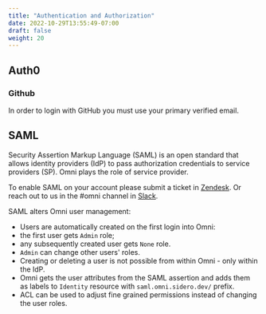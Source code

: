 ```yaml
---
title: "Authentication and Authorization"
date: 2022-10-29T13:55:49-07:00
draft: false
weight: 20
---
```


## Auth0

### Github

In order to login with GitHub you must use your primary verified email.

## SAML

Security Assertion Markup Language (SAML) is an open standard that allows identity providers (IdP) to pass authorization credentials to service providers (SP).
Omni plays the role of service provider.

To enable SAML on your account please submit a ticket in [Zendesk](https://sidero.zendesk.com/).
Or reach out to us in the #omni channel in [Slack](https://slack.dev.talos-systems.io/).

SAML alters Omni user management:
  - Users are automatically created on the first login into Omni:
  - the first user gets `Admin` role;
  - any subsequently created user gets `None` role.
  - `Admin` can change other users' roles.
  - Creating or deleting a user is not possible from within Omni - only within the IdP.
  - Omni gets the user attributes from the SAML assertion and adds them as labels to `Identity` resource with `saml.omni.sidero.dev/` prefix.
  - ACL can be used to adjust fine grained permissions instead of changing the user roles.
